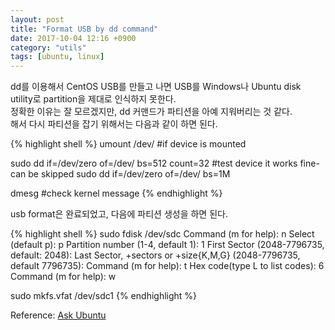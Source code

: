 ```yaml
---
layout: post
title: "Format USB by dd command"
date: 2017-10-04 12:16 +0900
category: "utils"
tags: [ubuntu, linux]
---
```

<p>
dd를 이용해서 CentOS USB를 만들고 나면 USB를 Windows나 Ubuntu disk utility로 partition을 제대로 인식하지 못한다.<br />
정확한 이유는 잘 모르겠지만, dd 커맨드가 파티션을 아예 지워버리는 것 같다.<br />
해서 다시 파티션을 잡기 위해서는 다음과 같이 하면 된다.<br />
</p>

<p>
{% highlight shell %}
umount /dev/<partition-name> #if device is mounted

sudo dd if=/dev/zero of=/dev/<device-name> bs=512 count=32 #test device it works fine-can be skipped
sudo dd if=/dev/zero of=/dev/<device-name> bs=1M

dmesg #check kernel message
{% endhighlight %}
</p>
<p>
usb format은 완료되었고, 다음에 파티션 생성을 하면 된다.
</p>
<p>
{% highlight shell %}
sudo fdisk /dev/sdc
Command (m for help): n
Select (default p): p
Partition number (1-4, default 1): 1
First Sector (2048-7796735, default: 2048): <push enter>
Last Sector, +sectors or +size{K,M,G} (2048-7796735, default 7796735): <push enter>
Command (m for help): t
Hex code(type L to list codes): 6
Command (m for help): w

sudo mkfs.vfat /dev/sdc1
{% endhighlight %}
</p>

Reference: [Ask Ubuntu][askubuntu]

[askubuntu]:	https://askubuntu.com/questions/223598/how-to-format-a-usb-stick